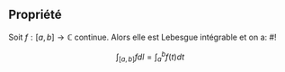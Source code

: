 ## Propriété
Soit $f: [a,b] \to \mathbb{C}$ continue. Alors elle est Lebesgue intégrable et on a: #!

$$
\int_{[a,b]} fdl = \int_{a}^b f(t)dt
$$